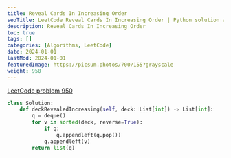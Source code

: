```yaml
---
title: Reveal Cards In Increasing Order
seoTitle: LeetCode Reveal Cards In Increasing Order | Python solution and explanation
description: Reveal Cards In Increasing Order
toc: true
tags: []
categories: [Algorithms, LeetCode]
date: 2024-01-01
lastMod: 2024-01-01
featuredImage: https://picsum.photos/700/155?grayscale
weight: 950
---
```


[LeetCode problem 950](https://leetcode.com/problems/reveal-cards-in-increasing-order/)

```python
class Solution:
    def deckRevealedIncreasing(self, deck: List[int]) -> List[int]:
        q = deque()
        for v in sorted(deck, reverse=True):
            if q:
                q.appendleft(q.pop())
            q.appendleft(v)
        return list(q)

```
